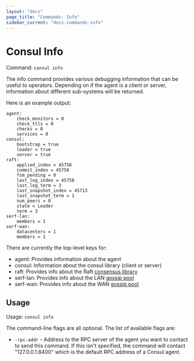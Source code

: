 ```yaml
---
layout: "docs"
page_title: "Commands: Info"
sidebar_current: "docs-commands-info"
---
```


# Consul Info

Command: `consul info`

The info command provides various debugging information that can be
useful to operators. Depending on if the agent is a client or server,
information about different sub-systems will be returned.

Here is an example output:

    agent:
        check_monitors = 0
        check_ttls = 0
        checks = 0
        services = 0
    consul:
        bootstrap = true
        leader = true
        server = true
    raft:
        applied_index = 45758
        commit_index = 45758
        fsm_pending = 0
        last_log_index = 45758
        last_log_term = 3
        last_snapshot_index = 45713
        last_snapshot_term = 1
        num_peers = 0
        state = Leader
        term = 3
    serf-lan:
        members = 1
    serf-wan:
        datacenters = 1
        members = 1

There are currently the top-level keys for:

* agent: Provides information about the agent
* consul: Information about the consul library (client or server)
* raft: Provides info about the Raft [consensus library](/docs/internals/consensus.html)
* serf-lan: Provides info about the LAN [gossip pool](/docs/internals/gossip.html)
* serf-wan: Provides info about the WAN [gossip pool](/docs/internals/gossip.html)

## Usage

Usage: `consul info`

The command-line flags are all optional. The list of available flags are:

* `-rpc-addr` - Address to the RPC server of the agent you want to contact
  to send this command. If this isn't specified, the command will contact
  "127.0.0.1:8400" which is the default RPC address of a Consul agent.

